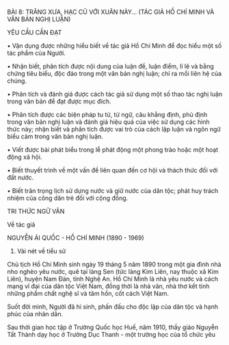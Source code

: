 BÀI 8: TRĂNG XƯA, HẠC CŨ VỚI XUÂN NÀY...
(TÁC GIẢ HỒ CHÍ MINH VÀ VĂN BẢN NGHỊ LUẬN)

YÊU CẦU CẦN ĐẠT

• Vận dụng được những hiểu biết về tác giả Hồ Chí Minh để đọc hiểu một số tác phẩm của Người.

• Nhận biết, phân tích được nội dung của luận đề, luận điểm, lí lẽ và bằng chứng tiêu biểu, độc đáo trong một văn bản nghị luận; chỉ ra mối liên hệ của chúng.

• Phân tích và đánh giá được cách tác giả sử dụng một số thao tác nghị luận trong văn bản để đạt được mục đích.

• Phân tích được các biện pháp tu từ, từ ngữ, câu khẳng định, phủ định trong văn bản nghị luận và đánh giá hiệu quả của việc sử dụng các hình thức này; nhận biết và phân tích được vai trò của cách lập luận và ngôn ngữ biểu cảm trong văn bản nghị luận.

• Viết được bài phát biểu trong lễ phát động một phong trào hoặc một hoạt động xã hội.

• Biết thuyết trình về một vấn đề liên quan đến cơ hội và thách thức đối với đất nước.

• Biết trân trọng lịch sử dựng nước và giữ nước của dân tộc; phát huy trách nhiệm của công dân trẻ đối với cộng đồng.

TRI THỨC NGỮ VĂN

Về tác giả

NGUYỄN ÁI QUỐC - HỒ CHÍ MINH
(1890 - 1969)

1. Vài nét về tiểu sử

Chủ tịch Hồ Chí Minh sinh ngày 19 tháng 5 năm 1890 trong một gia đình nhà nho nghèo yêu nước, quê tại làng Sen (tức làng Kim Liên, nay thuộc xã Kim Liên), huyện Nam Đàn, tỉnh Nghệ An. Hồ Chí Minh là nhà yêu nước và cách mạng vĩ đại của dân tộc Việt Nam, đồng thời là nhà văn, nhà thơ kết tinh những phẩm chất nghệ sĩ và tâm hồn, cốt cách Việt Nam.

Suốt đời mình, Người đã hi sinh, phấn đấu cho độc lập của dân tộc và hạnh phúc của nhân dân.

Sau thời gian học tập ở Trường Quốc học Huế, năm 1910, thầy giáo Nguyễn Tất Thành dạy học ở Trường Dục Thanh - một trường học của tổ chức yêu